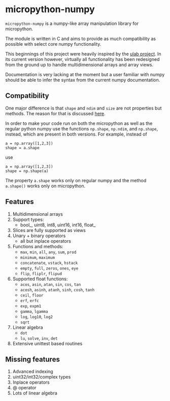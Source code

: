 # micropython-numpy

`micropython-numpy` is a numpy-like array manipulation library for micropython.

The module is written in C and aims to provide as much compatibility as possible with 
select core numpy functionality. 

This beginnings of this project were heavily inspired by
the [ulab project](https://github.com/v923z/micropython-ulab).
In its current version however, virtually all functionality has been redesigned 
from the ground up to handle multidimensional arrays and array views.

Documentation is very lacking at the moment but a user familiar with numpy should be 
able to infer the syntax from the current numpy documentation.

## Compatibility

One major difference is that `shape` and `ndim` and `size` are not properties but methods. 
The reason for that is discussed [here](https://forum.micropython.org/viewtopic.php?t=2412).

In order to make your code run on both the micropython as well as the regular python 
numpy use the functions `np.shape`, `np.ndim`, and `np.shape`, instead, which are present
in both versions. For example, instead of

    a = np.array([1,2,3])
    shape = a.shape

use 

    a = np.array([1,2,3])
    shape = np.shape(a)

The property `a.shape` works only on regular numpy and the method `a.shape()` works 
only on micropython.

## Features

1. Multidimensional arrays
2. Support types:
   - bool_, uint8, int8, uint16, int16, float_
3. Slices are fully supported as views
4. Unary + binary operators
   - all but inplace operators
5. Functions and methods:
   - `max`, `min`, `all`, `any`, `sum`, `prod`
   - `minimum`, `maximum`
   - `concatenate`, `vstack`, `hstack`
   - `empty`, `full`, `zeros`, `ones`, `eye`
   - `flip`, `fliplr`, `flipud`
6. Supported float functions:
   - `acos`, `asin`, `atan`, `sin`, `cos`, `tan`
   - `acosh`, `asinh`, `atanh`, `sinh`, `cosh`, `tanh`
   - `ceil`, `floor`
   - `erf`, `erfc`
   - `exp`, `expm1`
   - `gamma`, `lgamma`
   - `log`, `log10`, `log2`
   - `sqrt`
7. Linear algebra
   - `dot`
   - `lu`, `solve`, `inv`, `det`
8. Extensive unittest based routines
   
## Missing features

1. Advanced indexing
2. uint32/int32/complex types
3. Inplace operators
4. @ operator 
5. Lots of linear algebra